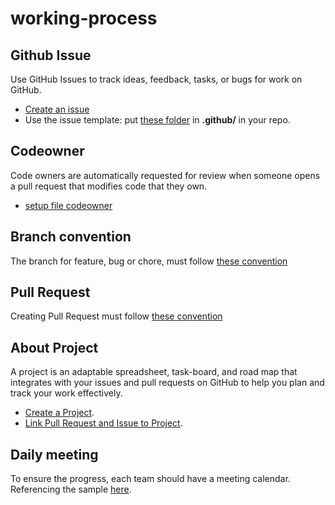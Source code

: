 # working-process

## Github Issue

Use GitHub Issues to track ideas, feedback, tasks, or bugs for work on GitHub.

- [Create an issue](https://github.com/quochieu586/working-process/blob/main/github%20issue/basic-about-issue.md)
- Use the issue template: put [these folder](https://github.com/quochieu586/working-process/tree/main/github%20issue/ISSUE_TEMPLATE)
 in **.github/** in your repo.

## Codeowner

Code owners are automatically requested for review when someone opens a pull request that modifies code that they own.

- [setup file codeowner](https://github.com/quochieu586/working-process/blob/main/setup%20codeowner/setup_codeowner.md)

## Branch convention

The branch for feature, bug or chore, must follow [these convention](https://github.com/quochieu586/working-process/blob/main/branch%20convention/branch_convention.md)

## Pull Request

Creating Pull Request must follow [these convention](https://github.com/quochieu586/working-process/blob/main/pull%20request/pull_request_convention.md)

## About Project

A project is an adaptable spreadsheet, task-board, and road map that integrates with your issues and pull requests on GitHub to help you plan and track your work effectively.

- [Create a Project](https://github.com/quochieu586/working-process/blob/main/project/creating_a_project.md).
- [Link Pull Request and Issue to Project](https://github.com/quochieu586/working-process/blob/main/project/link_to_project.md).

## Daily meeting

To ensure the progress, each team should have a meeting calendar. Referencing the sample [here](https://github.com/quochieu586/working-process/blob/main/Daily%20meeting/daily_meeting.md).
